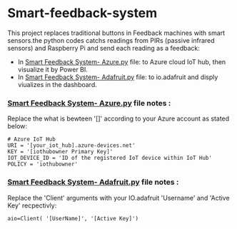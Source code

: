 # Smart-feedback-system
This project replaces traditional buttons in Feedback machines with smart sensors.the python codes catchs readings from PIRs (passive infrared sensors) and Raspberry Pi and send each reading as a feedback:
- In [Smart Feedback System- Azure.py](https://github.com/EsraaMaskati/Smart-feedback-system/blob/master/Smart%20Feedback%20System-%20Azure.py) file: to Azure cloud IoT hub, then visualize it by Power BI.
- In [Smart Feedback System- Adafruit.py](https://github.com/EsraaMaskati/Smart-feedback-system/blob/master/Smart%20Feedback%20System-%20Adafruit.py) file: to io.adafruit and disply viualizes in the dashboard.

### [Smart Feedback System- Azure.py](https://github.com/EsraaMaskati/Smart-feedback-system/blob/master/Smart%20Feedback%20System-%20Azure.py) file notes :
Replace the what is bewteen '[]' according to your Azure account as stated below:
```
# Azure IoT Hub
URI = '[your_iot_hub].azure-devices.net'
KEY = '[iothubowner Primary Key]'
IOT_DEVICE_ID = 'ID of the registered IoT device within IoT Hub'
POLICY = 'iothubowner'
```

### [Smart Feedback System- Adafruit.py](https://github.com/EsraaMaskati/Smart-feedback-system/blob/master/Smart%20Feedback%20System-%20Adafruit.py) file notes :
Replace the 'Client' arguments with your IO.adafruit 'Username' and 'Active Key' recpectivly:

```
aio=Client( '[UserName]', '[Active Key]')
```
